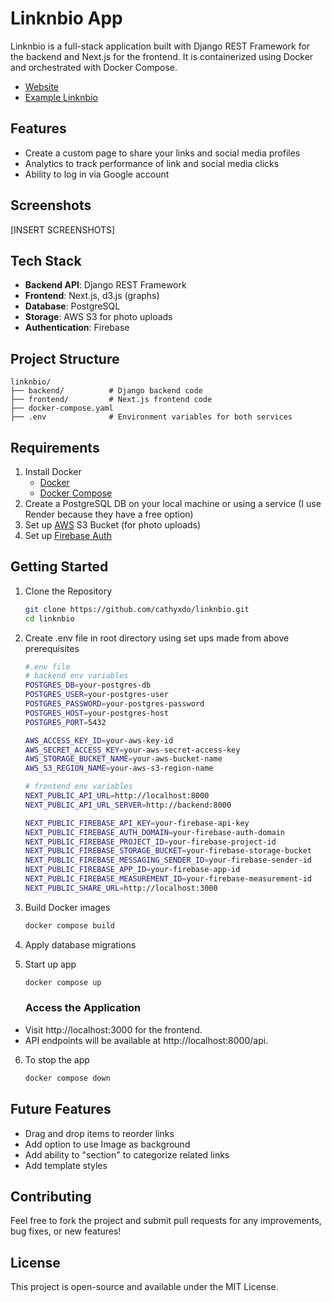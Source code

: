 # Linknbio App

Linknbio is a full-stack application built with Django REST Framework for the backend and Next.js for the frontend. It is containerized using Docker and orchestrated with Docker Compose.
- [Website](https://weigh-my-pack-react.onrender.com/)
- [Example Linknbio](https://weigh-my-pack-react.onrender.com/#/73vGDoxAvHST5jEdvjvmS5)

## Features
- Create a custom page to share your links and social media profiles
- Analytics to track performance of link and social media clicks
- Ability to log in via Google account

## Screenshots
[INSERT SCREENSHOTS]

## Tech Stack
- **Backend API**: Django REST Framework
- **Frontend**: Next.js, d3.js (graphs)
- **Database**: PostgreSQL 
- **Storage**: AWS S3 for photo uploads
- **Authentication**: Firebase



## Project Structure
```plaintext
linknbio/
├── backend/          # Django backend code
├── frontend/         # Next.js frontend code
├── docker-compose.yaml
├── .env              # Environment variables for both services
```
## Requirements
1. Install Docker
    - [Docker](https://docs.docker.com/get-started/get-docker/)
    - [Docker Compose](https://docs.docker.com/compose/install/)
2. Create a PostgreSQL DB on your local machine or using a service (I use Render because they have a free option)
3. Set up [AWS](https://aws.amazon.com/) S3 Bucket (for photo 
uploads)
4. Set up [Firebase Auth](https://firebase.google.com/products/auth)

## Getting Started
1. Clone the Repository
    ```bash
    git clone https://github.com/cathyxdo/linknbio.git
    cd linknbio
    ```
2. Create .env file in root directory using set ups made from above prerequisites
    ```bash
    #.env file
    # backend env variables
    POSTGRES_DB=your-postgres-db
    POSTGRES_USER=your-postgres-user
    POSTGRES_PASSWORD=your-postgres-password
    POSTGRES_HOST=your-postgres-host
    POSTGRES_PORT=5432

    AWS_ACCESS_KEY_ID=your-aws-key-id
    AWS_SECRET_ACCESS_KEY=your-aws-secret-access-key
    AWS_STORAGE_BUCKET_NAME=your-aws-bucket-name
    AWS_S3_REGION_NAME=your-aws-s3-region-name

    # frontend env variables
    NEXT_PUBLIC_API_URL=http://localhost:8000
    NEXT_PUBLIC_API_URL_SERVER=http://backend:8000

    NEXT_PUBLIC_FIREBASE_API_KEY=your-firebase-api-key
    NEXT_PUBLIC_FIREBASE_AUTH_DOMAIN=your-firebase-auth-domain
    NEXT_PUBLIC_FIREBASE_PROJECT_ID=your-firebase-project-id
    NEXT_PUBLIC_FIREBASE_STORAGE_BUCKET=your-firebase-storage-bucket
    NEXT_PUBLIC_FIREBASE_MESSAGING_SENDER_ID=your-firebase-sender-id
    NEXT_PUBLIC_FIREBASE_APP_ID=your-firebase-app-id
    NEXT_PUBLIC_FIREBASE_MEASUREMENT_ID=your-firebase-measurement-id
    NEXT_PUBLIC_SHARE_URL=http://localhost:3000
    ```
3. Build Docker images
    ```bash
    docker compose build
    ```
4. Apply database migrations 

5. Start up app
    ```bash
    docker compose up
    ```
    ### Access the Application

- Visit http://localhost:3000 for the frontend.
- API endpoints will be available at http://localhost:8000/api.
6. To stop the app 
    ```bash
    docker compose down
    ```
## Future Features

- Drag and drop items to reorder links 
- Add option to use Image as background
- Add ability to "section" to categorize related links
- Add template styles

## Contributing

Feel free to fork the project and submit pull requests for any improvements, bug fixes, or new features!

## License

This project is open-source and available under the MIT License.



